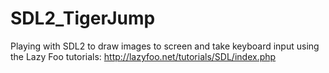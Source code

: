 SDL2_TigerJump
==============

Playing with SDL2 to draw images to screen and take keyboard input using the Lazy Foo tutorials: http://lazyfoo.net/tutorials/SDL/index.php

